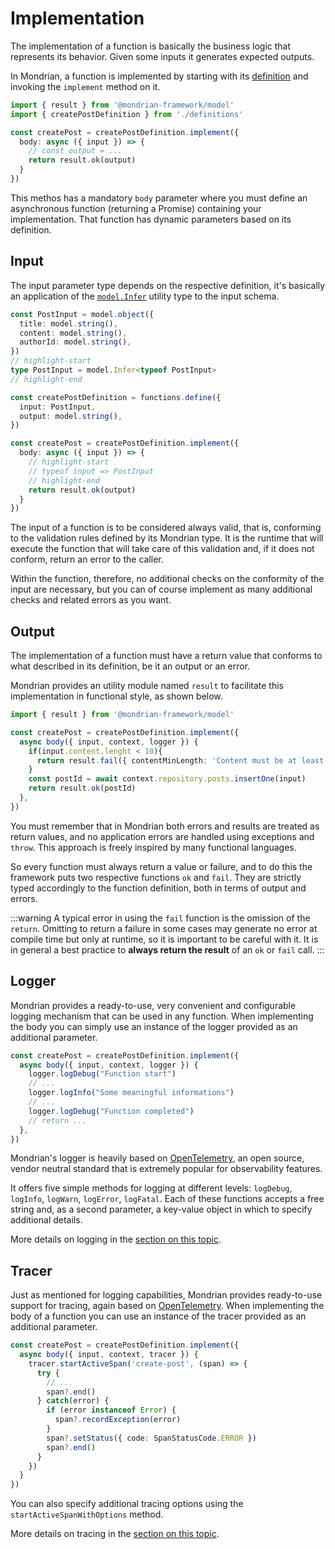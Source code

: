# Implementation

The implementation of a function is basically the business logic that represents its behavior. 
Given some inputs it generates expected outputs.

In Mondrian, a function is implemented by starting with its [definition](./01-definition.md) and 
invoking the `implement` method on it.

```ts showLineNumbers
import { result } from '@mondrian-framework/model'
import { createPostDefinition } from './definitions'

const createPost = createPostDefinition.implement({
  body: async ({ input }) => {
    // const output = ...
    return result.ok(output)
  }
})
```
This methos has a mandatory `body` parameter where you must define an asynchronous function
(returning a Promise) containing your implementation. That function has dynamic parameters based 
on its definition.

## Input
The input parameter type depends on the respective definition, it's basically an application of 
the [`model.Infer`](../model/02-typing.md#type-inference) utility type to the input schema.

```ts showLineNumbers
const PostInput = model.object({
  title: model.string(),
  content: model.string(),
  authorId: model.string(),
})
// highlight-start
type PostInput = model.Infer<typeof PostInput>
// highlight-end 

const createPostDefinition = functions.define({
  input: PostInput,
  output: model.string(),
})

const createPost = createPostDefinition.implement({
  body: async ({ input }) => {
    // highlight-start
    // typeof input => PostInput
    // highlight-end
    return result.ok(output)
  }
})
```

The input of a function is to be considered always valid, that is, conforming to the validation
rules defined by its Mondrian type. It is the runtime that will execute the function that will 
take care of this validation and, if it does not conform, return an error to the caller.

Within the function, therefore, no additional checks on the conformity of the input are necessary, 
but you can of course implement as many additional checks and related errors as you want.

## Output

The implementation of a function must have a return value that conforms to what described in its definition, 
be it an output or an error.

Mondrian provides an utility module named `result` to facilitate this implementation in functional style, 
as shown below.

```ts showLineNumbers
import { result } from '@mondrian-framework/model'

const createPost = createPostDefinition.implement({
  async body({ input, context, logger }) {    
    if(input.content.lenght < 10){
      return result.fail({ contentMinLength: 'Content must be at least of 10 characters.' })
    }
    const postId = await context.repository.posts.insertOne(input)
    return result.ok(postId)
  },
})
```

You must remember that in Mondrian both errors and results are treated as return values, and no application 
errors are handled using exceptions and `throw`. This approach is freely inspired by many functional languages.

So every function must always return a value or failure, and to do this the framework puts two respective 
functions `ok` and `fail`. They are strictly typed accordingly to the function definition, both in terms of 
output and errors.

:::warning
A typical error in using the `fail` function is the omission of the `return`. Omitting to return a failure in 
some cases may generate no error at compile time but only at runtime, so it is important to be careful with it. 
It is in general a best practice to **always return the result** of an `ok` or `fail` call.
:::

## Logger
Mondrian provides a ready-to-use, very convenient and configurable logging mechanism that can be used in any function. 
When implementing the body you can simply use an instance of the logger provided as an additional parameter.

```ts showLineNumbers
const createPost = createPostDefinition.implement({
  async body({ input, context, logger }) {    
    logger.logDebug("Function start")
    // ...
    logger.logInfo("Some meaningful informations")
    // ...
    logger.logDebug("Function completed")
    // return ...
  },
})
```

Mondrian's logger is heavily based on [OpenTelemetry](https://opentelemetry.io/), an open source, vendor neutral standard 
that is extremely popular for observability features.

It offers five simple methods for logging at different levels: `logDebug`, `logInfo`, `logWarn`, `logError`, `logFatal`. Each 
of these functions accepts a free string and, as a second parameter, a key-value object in which to specify additional details.

More details on logging in the [section on this topic](../../guides/05-logging.md).

## Tracer
Just as mentioned for logging capabilities, Mondrian provides ready-to-use support for tracing, again based on [OpenTelemetry](https://opentelemetry.io/). When implementing the body of a function you can use an instance of the tracer provided as an additional parameter.

```ts showLineNumbers
const createPost = createPostDefinition.implement({
  async body({ input, context, tracer }) {    
    tracer.startActiveSpan('create-post', (span) => {
      try {
        // ...
        span?.end()
      } catch(error) {
        if (error instanceof Error) {
          span?.recordException(error)
        }
        span?.setStatus({ code: SpanStatusCode.ERROR })
        span?.end()
      }
    })
  }
})
```
You can also specify additional tracing options using the `startActiveSpanWithOptions` method.

More details on tracing in the [section on this topic](../../guides/05-logging.md).
